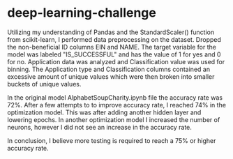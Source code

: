 # deep-learning-challenge

Utilizing my understanding of Pandas and the StandardScaler() function from scikit-learn, I performed data preprocessing on the dataset.
Dropped the non-beneficial ID columns EIN and NAME. The target variable for the model was labeled "IS_SUCCESSFUL" and has the value of 1 for yes and 0 for no. Application data was analyzed and Classification value was used for binning. The Application type and Classification columns contained an excessive amount of unique values which were then broken into smaller buckets of unique values.

In the original model AlphabetSoupCharity.ipynb file the accuracy rate was 72%. After a few attempts to to improve accuracy rate, I reached 74% in the optimization model. This was after adding another hidden layer and lowering epochs. In another optimization model I increased the number of neurons, however I did not see an increase in the accuracy rate.

In conclusion, I believe more testing is required to reach a 75% or higher accuracy rate.
